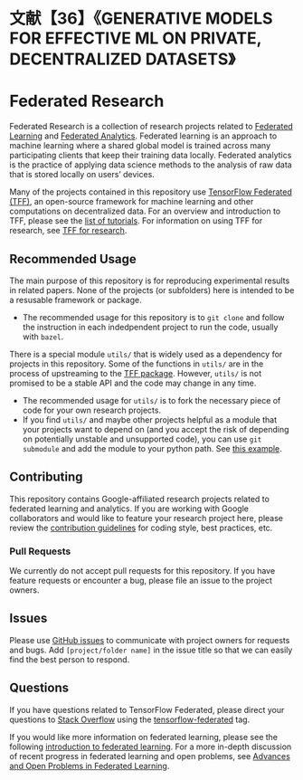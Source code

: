 # 文献【36】《GENERATIVE MODELS FOR EFFECTIVE ML ON PRIVATE, DECENTRALIZED DATASETS》
# Federated Research

Federated Research is a collection of research projects related to
[Federated Learning](https://ai.googleblog.com/2017/04/federated-learning-collaborative.html)
and
[Federated Analytics](https://ai.googleblog.com/2020/05/federated-analytics-collaborative-data.html).
Federated learning is an approach to machine learning where a shared global
model is trained across many participating clients that keep their training data
locally. Federated analytics is the practice of applying data science methods to
the analysis of raw data that is stored locally on users’ devices.

Many of the projects contained in this repository use
[TensorFlow Federated (TFF)](https://www.tensorflow.org/federated), an
open-source framework for machine learning and other computations on
decentralized data. For an overview and introduction to TFF, please see the
[list of tutorials](https://www.tensorflow.org/federated/tutorials/federated_learning_for_image_classification).
For information on using TFF for research, see
[TFF for research](https://www.tensorflow.org/federated/tff_for_research).

## Recommended Usage

The main purpose of this repository is for reproducing experimental results in
related papers. None of the projects (or subfolders) here is intended to be a
resusable framework or package.

*   The recommended usage for this repository is to `git clone` and follow the
    instruction in each indedpendent project to run the code, usually with
    `bazel`.

There is a special module `utils/` that is widely used as a dependency for
projects in this repository. Some of the functions in `utils/` are in the
process of upstreaming to the
[TFF package](https://github.com/google-research/federated). However, `utils/`
is not promised to be a stable API and the code may change in any time.

*   The recommended usage for `utils/` is to fork the necessary piece of code
    for your own research projects.
*   If you find `utils/` and maybe other projects helpful as a module that your
    projects want to depend on (and you accept the risk of depending on
    potentially unstable and unsupported code), you can use `git submodule` and
    add the module to your python path. See
    [this example](https://github.com/michaelreneer/experiment).

## Contributing

This repository contains Google-affiliated research projects related to
federated learning and analytics. If you are working with Google collaborators
and would like to feature your research project here, please review the
[contribution guidelines](CONTRIBUTING.md) for coding style, best practices,
etc.

### Pull Requests

We currently do not accept pull requests for this repository. If you have
feature requests or encounter a bug, please file an issue to the project owners.

## Issues

Please use [GitHub issues](https://github.com/google-research/federated/issues)
to communicate with project owners for requests and bugs. Add `[project/folder
name]` in the issue title so that we can easily find the best person to respond.

## Questions

If you have questions related to TensorFlow Federated, please direct your
questions to [Stack Overflow](https://stackoverflow.com) using the
[tensorflow-federated](https://stackoverflow.com/questions/tagged/tensorflow-federated)
tag.

If you would like more information on federated learning, please see the
following
[introduction to federated learning](https://ai.googleblog.com/2017/04/federated-learning-collaborative.html).
For a more in-depth discussion of recent progress in federated learning and open
problems, see
[Advances and Open Problems in Federated Learning](https://arxiv.org/abs/1912.04977).
